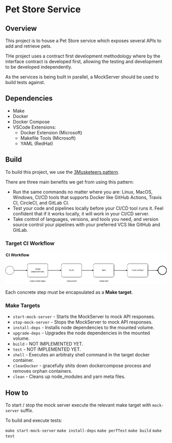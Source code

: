 # Pet Store Service

## Overview

This project is to house a Pet Store service which exposes several APIs to add and retrieve pets.

THe project uses a contract first development methodology where by the interface contract is developed first, allowing the testing and development to be developed independently.

As the services is being built in parallel, a MockServer should be used to build tests against.


## Dependencies

* Make
* Docker
* Docker Compose
* VSCode Extensions:
	* Docker Extension (Microsoft)
	* Makefile Tools (Microsoft)
	* YAML (RedHat)

## Build

To build this project, we use the [3Musketeers pattern](https://3musketeers.io/).

There are three main benefits we get from using this pattern:

* Run the same commands no matter where you are: Linux, MacOS, Windows, CI/CD tools that supports Docker like GitHub Actions, Travis CI, CircleCI, and GitLab CI.
* Test your code and pipelines locally before your CI/CD tool runs it. Feel confident that if it works locally, it will work in your CI/CD server.
* Take control of languages, versions, and tools you need, and version source control your pipelines with your preferred VCS like GitHub and GitLab.

### Target CI Workflow

![The CI workflow where your test will be executed!](images/basic_ci_workflow.png)

Each concrete step must be encapsulated as a **Make target**.

### Make Targets

* `start-mock-server` - Starts the MockServer to mock API responses.
* `stop-mock-server` - Stops the MockServer to mock API responses.
* `install-deps` - Installs node dependencies to the mounted volume.
* `upgrade-deps` - Upgrades the node dependencies in the mounted volume.
* `build` - NOT IMPLEMENTED YET.
* `test` - NOT IMPLEMENTED YET.
* `shell` - Executes an arbitraty shell command in the target docker container.
* `cleanDocker` - gracefully shits down dockercompose process and removes orphan containers.
* `clean` - Cleans up node_modules and yarn meta files.


## How to

To start / stop the mock server execute the relevant make target with `mock-server` suffix.

To build and execute tests:

`make start-mock-server`
`make install-deps`
`make perfTest`
`make build`
`make test`

